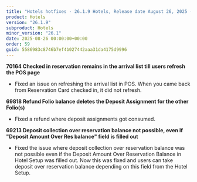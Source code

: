```yaml
---
title: "Hotels hotfixes - 26.1.9 Hotels, Release date August 26, 2025 - Hotfixes"
product: Hotels
version: "26.1.9"
subproduct: Hotels
minor_version: "26.1"
date: 2025-08-26 00:00:00+00:00
order: 59
guid: 5586983c8746b7ef4b027442aaa31da4175d9996
---
```


<strong>70164 Checked in reservation remains in the arrival list till users refresh the POS page</strong>
<ul><li>  Fixed an issue on refreshing the arrival list in POS. When you came back from Reservation Card checked in, it did not refresh.</li></ul>
<strong>69818 Refund Folio balance deletes the Deposit Assignment for the other Folio(s)</strong>
<ul><li>Fixed a refund where deposit assignments got consumed.</li></ul>
<strong>69213 Deposit collection over reservation balance not possible, even if "Deposit Amount Over Res balance" field is filled out</strong>
<ul><li>Fixed the issue where deposit collection over reservation balance was not possible even if the Deposit Amount Over Reservation Balance in Hotel Setup was filled out. Now this was fixed and users can take deposit over reservation balance depending on this field from the Hotel Setup.</li></ul>
